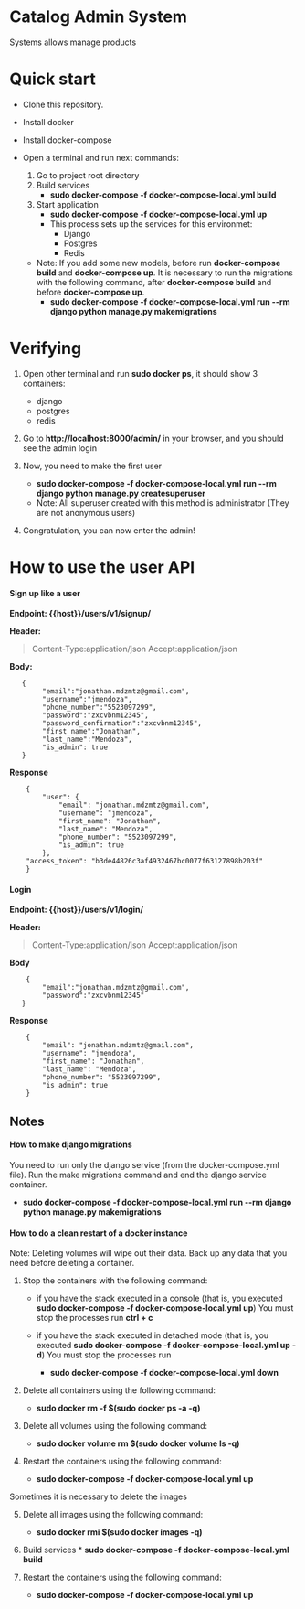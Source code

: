Catalog Admin System
=============

Systems allows manage products


# Quick start

* Clone this repository.
* Install docker
* Install docker-compose
* Open a terminal and run next commands:
    
    1. Go to project root directory
    2. Build services
        * **sudo docker-compose -f docker-compose-local.yml build**
    3. Start application
        * **sudo docker-compose -f docker-compose-local.yml up**
        * This process sets up the services for this environmet:
            * Django
            * Postgres
            * Redis
            
    * Note: If you add some new models, before run **docker-compose build** and **docker-compose up**.
    It is necessary to run the migrations with the following command, after **docker-compose build** and before **docker-compose up**.
        * **sudo docker-compose -f docker-compose-local.yml run --rm django python manage.py makemigrations**

      
# Verifying 

1. Open other terminal and run **sudo docker ps**, it should show 3 containers:    
    * django
    * postgres
    * redis

2. Go to **http://localhost:8000/admin/** in your browser, and you should see the admin login

3. Now, you need to make the first user 
    * **sudo docker-compose -f docker-compose-local.yml run --rm django python manage.py createsuperuser**
    * Note: All superuser created with this method is administrator (They are not anonymous users)

4. Congratulation, you can now enter the admin!


# How to use the user API

#### Sign up like a user

**Endpoint: {{host}}/users/v1/signup/**

**Header:** 
> Content-Type:application/json
> Accept:application/json

**Body:**

       {
            "email":"jonathan.mdzmtz@gmail.com",
            "username":"jmendoza",
            "phone_number":"5523097299",
            "password":"zxcvbnm12345",
            "password_confirmation":"zxcvbnm12345",
            "first_name":"Jonathan",
            "last_name":"Mendoza",
            "is_admin": true
       }

**Response**
        
        {
            "user": {
                "email": "jonathan.mdzmtz@gmail.com",
                "username": "jmendoza",
                "first_name": "Jonathan",
                "last_name": "Mendoza",
                "phone_number": "5523097299",
                "is_admin": true
            },
        "access_token": "b3de44826c3af4932467bc0077f63127898b203f"
        }

#### Login 

**Endpoint: {{host}}/users/v1/login/**

**Header:** 
> Content-Type:application/json
> Accept:application/json

**Body**

        {
            "email":"jonathan.mdzmtz@gmail.com",
            "password":"zxcvbnm12345"
       }

**Response**
        
        {
            "email": "jonathan.mdzmtz@gmail.com",
            "username": "jmendoza",
            "first_name": "Jonathan",
            "last_name": "Mendoza",
            "phone_number": "5523097299",
            "is_admin": true
        }


## Notes

#### How to make django migrations

You need to run only the django service (from the docker-compose.yml file). Run the make migrations command and end the django service container.

   * **sudo docker-compose -f docker-compose-local.yml run --rm django python manage.py makemigrations**


#### How to do a clean restart of a docker instance

Note: Deleting volumes will wipe out their data. Back up any data that you need before deleting a container.

1. Stop the containers with the following command:
      * if you have the stack executed in a console
          (that is, you executed **sudo docker-compose -f docker-compose-local.yml up**)
          You must stop the processes run **ctrl + c**
    
      * if you have the stack executed in detached mode
          (that is, you executed **sudo docker-compose -f docker-compose-local.yml up -d**)
          You must stop the processes run
          * **sudo docker-compose -f docker-compose-local.yml down**
            
2. Delete all containers using the following command:
    * **sudo docker rm -f $(sudo docker ps -a -q)**
    
3. Delete all volumes using the following command:
    * **sudo docker volume rm $(sudo docker volume ls -q)**

4. Restart the containers using the following command:
    * **sudo docker-compose -f docker-compose-local.yml up**

Sometimes it is necessary to delete the images

5. Delete all images using the following command:
    * **sudo docker rmi $(sudo docker images -q)**
    
6. Build services
        * **sudo docker-compose -f docker-compose-local.yml build**

7. Restart the containers using the following command:
    * **sudo docker-compose -f docker-compose-local.yml up**
